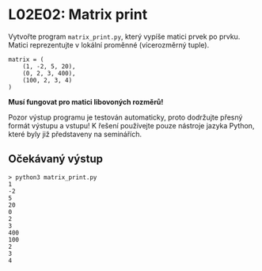 # L02E02: Matrix print
Vytvořte program `matrix_print.py`, který vypíše matici prvek po prvku. Matici reprezentujte v lokální proměnné (vícerozměrný tuple).

```
matrix = (
    (1, -2, 5, 20),
    (0, 2, 3, 400),
    (100, 2, 3, 4)
)
```

**Musí fungovat pro matici libovoných rozměrů!**

Pozor výstup programu je testován automaticky, proto dodržujte přesný formát výstupu a vstupu! K řešení používejte pouze nástroje jazyka Python, které byly již představeny na seminářích.

## Očekávaný výstup
```
> python3 matrix_print.py
1
-2
5
20
0
2
3
400
100
2
3
4
```